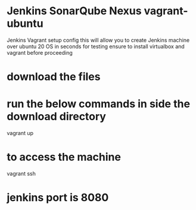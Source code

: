 # Jenkins SonarQube Nexus vagrant-ubuntu
Jenkins Vagrant setup config this will allow you to create Jenkins machine over ubuntu 20 OS in seconds for testing ensure to install virtualbox and vagrant before proceeding

# download the files 

# run the below commands in side the download directory 
vagrant up 

# to access the machine 
vagrant ssh

# jenkins port is 8080 

